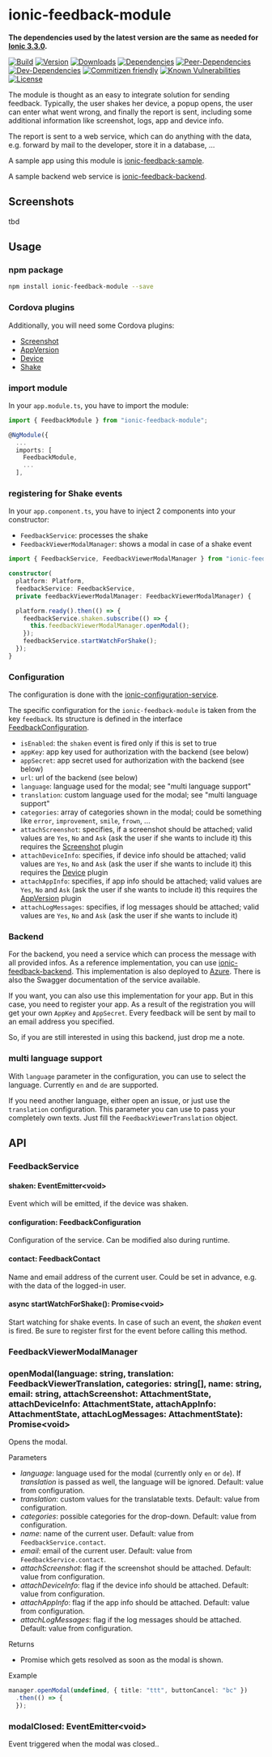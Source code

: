 # ionic-feedback-module

**The dependencies used by the latest version are the same as needed for [Ionic 3.3.0](https://github.com/driftyco/ionic/blob/master/CHANGELOG.md).**

[![Build](https://travis-ci.org/Ritzlgrmft/ionic-feedback-module.svg?branch=master)](https://travis-ci.org/Ritzlgrmft/ionic-feedback-module)
[![Version](https://badge.fury.io/js/ionic-feedback-module.svg)](https://www.npmjs.com/package/ionic-feedback-module)
[![Downloads](https://img.shields.io/npm/dt/ionic-feedback-module.svg)](https://www.npmjs.com/package/ionic-feedback-module)
[![Dependencies](https://david-dm.org/ritzlgrmft/ionic-feedback-module/master/status.svg)](https://david-dm.org/ritzlgrmft/ionic-feedback-module/master)
[![Peer-Dependencies](https://david-dm.org/ritzlgrmft/ionic-feedback-module/master/peer-status.svg)](https://david-dm.org/ritzlgrmft/ionic-feedback-module/master?type=peer)
[![Dev-Dependencies](https://david-dm.org/ritzlgrmft/ionic-feedback-module/master/dev-status.svg)](https://david-dm.org/ritzlgrmft/ionic-feedback-module/master?type=dev)
[![Commitizen friendly](https://img.shields.io/badge/commitizen-friendly-brightgreen.svg)](http://commitizen.github.io/cz-cli/)
[![Known Vulnerabilities](https://snyk.io/test/github/ritzlgrmft/ionic-feedback-module/badge.svg)](https://snyk.io/test/github/ritzlgrmft/ionic-feedback-module)
[![License](https://img.shields.io/npm/l/ionic-feedback-module.svg)](https://www.npmjs.com/package/ionic-feedback-module)

The module is thought as an easy to integrate solution for sending feedback. Typically, the user shakes her device, a popup opens, the user can enter what went wrong, and finally the report is sent, including some additional information like screenshot, logs, app and device info.

The report is sent to a web service, which can do anything with the data, e.g. forward by mail to the
developer, store it in a database, ...

A sample app using this module is [ionic-feedback-sample](https://github.com/Ritzlgrmft/ionic-feedback-sample).

A sample backend web service is [ionic-feedback-backend](https://github.com/Ritzlgrmft/ionic-feedback-backend).

## Screenshots

tbd

## Usage

### npm package

```bash
npm install ionic-feedback-module --save
```

### Cordova plugins

Additionally, you will need some Cordova plugins:

- [Screenshot](https://github.com/gitawego/cordova-screenshot)
- [AppVersion](https://github.com/whiteoctober/cordova-plugin-app-version)
- [Device](https://github.com/apache/cordova-plugin-device)
- [Shake](https://github.com/leecrossley/cordova-plugin-shake)

### import module

In your `app.module.ts`, you have to import the module:

```typescript
import { FeedbackModule } from "ionic-feedback-module";

@NgModule({
  ...
  imports: [
    FeedbackModule,
    ...
  ],
```

### registering for Shake events

In your `app.component.ts`, you have to inject 2 components into your constructor:

- `FeedbackService`: processes the shake
- `FeedbackViewerModalManager`: shows a modal in case of a shake event

```typescript
import { FeedbackService, FeedbackViewerModalManager } from "ionic-feedback-module";

constructor(
  platform: Platform,
  feedbackService: FeedbackService,
  private feedbackViewerModalManager: FeedbackViewerModalManager) {

  platform.ready().then(() => {
    feedbackService.shaken.subscribe(() => {
      this.feedbackViewerModalManager.openModal();
    });
    feedbackService.startWatchForShake();
  });
}
```

### Configuration

The configuration is done with the [ionic-configuration-service](https://github.com/Ritzlgrmft/ionic-configuration-service).

The specific configuration for the `ionic-feedback-module` is taken from the key `feedback`.
Its structure is defined in the interface [FeedbackConfiguration](src/feedback-configuration.model.ts).

- `isEnabled`: the `shaken` event is fired only if this is set to true
- `appKey`: app key used for authorization with the backend (see below)
- `appSecret`: app secret used for authorization with the backend (see below)
- `url`: url of the backend (see below)
- `language`: language used for the modal; see "multi language support"
- `translation`: custom language used for the modal; see "multi language support"
- `categories`: array of categories shown in the modal; could be something like `error`, `improvement`, `smile`, `frown`, ...
- `attachScreenshot`: specifies, if a screenshot should be attached; valid values are `Yes`, `No` and `Ask` (ask the user if she wants to include it)
  this requires the [Screenshot](https://github.com/gitawego/cordova-screenshot) plugin
- `attachDeviceInfo`: specifies, if device info should be attached; valid values are `Yes`, `No` and `Ask` (ask the user if she wants to include it)
  this requires the [Device](https://github.com/apache/cordova-plugin-device) plugin
- `attachAppInfo`: specifies, if app info should be attached; valid values are `Yes`, `No` and `Ask` (ask the user if she wants to include it)
  this requires the [AppVersion](https://github.com/whiteoctober/cordova-plugin-app-version) plugin
- `attachLogMessages`: specifies, if log messages should be attached; valid values are `Yes`, `No` and `Ask` (ask the user if she wants to include it)

### Backend

For the backend, you need a service which can process the message with all provided infos.
As a reference implementation, you can use [ionic-feedback-backend](https://github.com/Ritzlgrmft/ionic-feedback-backend). This implementation is also deployed
to [Azure](https://ionic-feedback-backend.azurewebsites.net). There is also the Swagger documentation
of the service available.

If you want, you can also use this implementation for your app. But in this case, you need to register
your app. As a result of the registration you will get your own `AppKey` and `AppSecret`. Every feedback
will be sent by mail to an email address you specified.

So, if you are still interested in using this backend, just drop me a note.

### multi language support

With `language` parameter in the configuration, you can
use to select the language. Currently `en` and `de` are supported.

If you need another language, either open an issue, or just use the `translation` configuration.
This parameter you can use to pass your completely own texts.
Just fill the `FeedbackViewerTranslation` object.

## API

### FeedbackService

#### shaken: EventEmitter&lt;void>

Event which will be emitted, if the device was shaken.

#### configuration: FeedbackConfiguration

Configuration of the service. Can be modified also during runtime.

#### contact: FeedbackContact

Name and email address of the current user. Could be set in advance, e.g. with the data of the logged-in user.

#### async startWatchForShake(): Promise&lt;void>

Start watching for shake events. In case of such an event, the *shaken* event is fired.
Be sure to register first for the event before calling this method.

### FeedbackViewerModalManager

### openModal(language: string, translation: FeedbackViewerTranslation, categories: string[], name: string, email: string, attachScreenshot: AttachmentState, attachDeviceInfo: AttachmentState, attachAppInfo: AttachmentState, attachLogMessages: AttachmentState): Promise&lt;void>

Opens the modal.

Parameters

- *language*: language used for the modal (currently only `en` or `de`).
  If *translation* is passed as well, the language will be ignored. Default: value from configuration.
- *translation*: custom values for the translatable texts. Default: value from configuration.
- *categories*: possible categories for the drop-down. Default: value from configuration.
- *name*: name of the current user. Default: value from `FeedbackService.contact`.
- *email*: email of the current user. Default: value from `FeedbackService.contact`.
- *attachScreenshot*: flag if the screenshot should be attached. Default: value from configuration.
- *attachDeviceInfo*: flag if the device info should be attached. Default: value from configuration.
- *attachAppInfo*: flag if the app info should be attached. Default: value from configuration.
- *attachLogMessages*: flag if the log messages should be attached. Default: value from configuration.

Returns

- Promise which gets resolved as soon as the modal is shown.

Example

```typescript
manager.openModal(undefined, { title: "ttt", buttonCancel: "bc" })
  .then(() => {
  });
```

### modalClosed: EventEmitter&lt;void>

Event triggered when the modal was closed..
